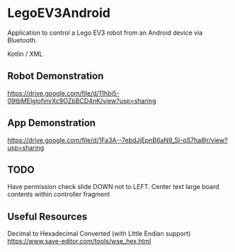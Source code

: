 # LegoEV3Android

Application to control a Lego EV3 robot from an Android device via Bluetooth.

Kotlin / XML

## Robot Demonstration
https://drive.google.com/file/d/11hbj5-09tbMElglofinvXc9OZbBCD4nK/view?usp=sharing

## App Demonstration
https://drive.google.com/file/d/1Fa3A--7ebdJjEpnB6aN9_5I-qS7ha8lr/view?usp=sharing

## TODO
Have permission check slide DOWN not to LEFT.
Center text large board contents within controller fragment

## Useful Resources
Decimal to Hexadecimal Converted (with Little Endian support)
https://www.save-editor.com/tools/wse_hex.html
